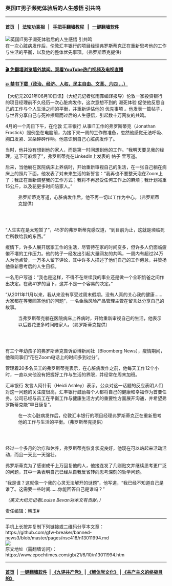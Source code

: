 ### 英国IT男子濒死体验后的人生感悟 引共鸣
------------------------

#### [首页](https://github.com/gfw-breaker/banned-news3/blob/master/README.md) &nbsp;&nbsp;|&nbsp;&nbsp; [法轮功真相](https://github.com/begood0513/basic/blob/master/README.md)  &nbsp;&nbsp;|&nbsp;&nbsp; [手把手翻墙教程](https://github.com/gfw-breaker/guides/wiki)  &nbsp;&nbsp;|&nbsp;&nbsp; [一键翻墙软件](https://github.com/gfw-breaker/nogfw/blob/master/README.md)  



<div><img alt="英国IT男子濒死体验后的人生感悟 引共鸣" class="attachment-djy_600_400 size-djy_600_400 wp-post-image" src="https://i.epochtimes.com/assets/uploads/2021/06/id13012247-IT-worker-1200x720-600x400.jpg"/>
<div class="caption">
 在一次心脏病发作后，伦敦汇丰银行的项目经理弗罗斯蒂克正在重新思考他的工作与生活的平衡，以及他的整体优先事项。（弗罗斯蒂克提供）
</div></div><hr/>

#### [ 🎬  免翻墙浏览墙外禁闻、观看YouTube热门视频及电视直播](https://github.com/gfw-breaker/HelloWorld)

#### [ 💥  禁书下载（政治、经济、人权、民主自由、文革、六四 ...）](https://github.com/gfw-breaker/books/blob/master/README.md)

<div><p>
 【大纪元2021年06月10日讯】（大纪元记者张雨霏编译报导）伦敦一家投资银行的项目经理前不久经历一次心脏病发作，这次意想不到的
 <ok href="https://www.epochtimes.com/gb/tag/%E6%BF%92%E6%AD%BB%E4%BD%93%E9%AA%8C.html">
  濒死体验
 </ok>
 促使他反思自己的工作与个人生活之间的平衡，并重新评估他的
 <ok href="https://www.epochtimes.com/gb/tag/%E4%BC%98%E5%85%88%E4%BA%8B%E9%A1%B9.html">
  优先事项
 </ok>
 。他发表一篇帖子，与世界分享自己与死神擦肩而过后的人生感悟，引起数十万网友的共鸣。
</p>
<p>
 4月的一个周日下午，在伦敦
 <ok href="https://www.epochtimes.com/gb/tag/%E6%B1%87%E4%B8%B0%E9%93%B6%E8%A1%8C.html">
  汇丰银行
 </ok>
 从事IT工作的弗罗斯蒂克（Jonathan Frostick）照例坐在电脑前，为接下来一周的工作做准备，忽然他感觉无法呼吸、胸口发紧、耳朵砰砰作响。他意识到自己心脏病发作了。
</p>
<p>
 当时，他并没有想到他的家人，而是第一时间想到他的工作。“我明天要见我的经理，这下可麻烦了”，弗罗斯蒂克在LinkedIn上发表的
 <ok href="https://www.linkedin.com/feed/update/urn:li:activity:6787207960864014336/">
  帖子
 </ok>
 里写道。
</p>
<p>
 后来，当他躺在医院病床上养病时，开始重新审视自己的生活，在一张自己躺在病床上的照片下面，他发表了对未来生活的新誓言：“我再也不要整天泡在Zoom上了；我正在重新调整我的工作方式；我将不再忍受任何工作上的麻烦；我计划减重15公斤，以及花更多时间陪家人。”
</p>
<figure aria-describedby="caption-attachment-13012258" class="wp-caption aligncenter" id="attachment_13012258" style="width: 454px">
 <ok href="https://i.epochtimes.com/assets/uploads/2021/06/id13012258-Jonathan.jpeg" target="_blank">
  <img alt="" class="wp-image-13012258" src="https://i.epochtimes.com/assets/uploads/2021/06/id13012258-Jonathan.jpeg"/>
 </ok>
 <br/><figcaption class="wp-caption-text" id="caption-attachment-13012258">
  弗罗斯蒂克写道，心脏病发作后，他不再一切以工作为中心。（弗罗斯蒂克提供）
 </figcaption><br/>
</figure><br/>
<p>
 “人生实在是太短暂了”，45岁的弗罗斯蒂克感叹道，“到目前为止，这就是濒临死亡所教给我的东西。”
</p>
<p>
 疫情下，许多人展开居家工作的生活，尽管待在家的时间变多，但许多人仍面临疲倦不堪的工作压力。他的帖子一经发出引起大量网友的共鸣，一周内有超过24万人为他点赞，一万多人留下评论，其中许多人描述了他们自己的工作倦怠，并赞扬他重新思考后的人生目标。
</p>
<p>
 一名用户写道：“我也是这样，不得不在继续我的事业还是做一个全职奶爸之间作出决定。在我41岁的当下，这并不是一个容易的决定。”
</p>
<p>
 “从2011年11月以来，我从来没有享受过周末假期。没有人真的关心我的健康……大家都在等我回答他们的问题”，一名金融风险产品管理主管在留言处分享自己的故事。
</p>
<figure aria-describedby="caption-attachment-13012248" class="wp-caption aligncenter" id="attachment_13012248" style="width: 450px">
 <ok href="https://i.epochtimes.com/assets/uploads/2021/06/id13012248-Jonathan_1.jpeg" target="_blank">
  <img alt="" class="wp-image-13012248" src="https://i.epochtimes.com/assets/uploads/2021/06/id13012248-Jonathan_1.jpeg"/>
 </ok>
 <br/><figcaption class="wp-caption-text" id="caption-attachment-13012248">
  当弗罗斯蒂克躺在医院病床上养病时，开始重新审视自己的生活，他表示以后要花更多时间陪家人。（弗罗斯蒂克提供）
 </figcaption><br/>
</figure><br/>
<p>
 有三个年幼孩子的弗罗斯蒂克告诉彭博新闻社（Bloomberg News），疫情期间，他和同事们“花在Zoom电话上的时间多到过分”。
</p>
<p>
 管理着20多名员工的弗罗斯蒂克表示，在心脏病发作之前，他每天工作12个小时，一直以来他没有把握好工作与生活的界限，并经常在周末加班。
</p>
<p>
 <ok href="https://www.epochtimes.com/gb/tag/%E6%B1%87%E4%B8%B0%E9%93%B6%E8%A1%8C.html">
  汇丰银行
 </ok>
 发言人阿什莉（Heidi Ashley）表示，公众对这一话题的反应表明人们对这一问题的关注度很高，汇丰银行鼓励每个人都将自己的健康和幸福作为首要任务。公司已经与员工在平衡工作与健康生活方式的重要性方面展开沟通，并希望弗罗斯蒂克能“早日康复”。
</p>
<figure aria-describedby="caption-attachment-13012249" class="wp-caption aligncenter" id="attachment_13012249" style="width: 451px">
 <ok href="https://i.epochtimes.com/assets/uploads/2021/06/id13012249-Jonathan_2.jpeg" target="_blank">
  <img alt="" class="wp-image-13012249" src="https://i.epochtimes.com/assets/uploads/2021/06/id13012249-Jonathan_2.jpeg"/>
 </ok>
 <br/><figcaption class="wp-caption-text" id="caption-attachment-13012249">
  在一次心脏病发作后，伦敦汇丰银行的项目经理弗罗斯蒂克正在重新思考他的工作与生活的平衡。（弗罗斯蒂克提供）
 </figcaption><br/>
</figure><br/>
<p>
 经过一个多月的治疗和休养，弗罗斯蒂克恢复状况良好，他现在可以站起来活动活动，而且一天比一天强壮。
</p>
<p>
 弗罗斯蒂克为了感谢成千上万回复他的人，他接连发了几则贴文并继续思考更广泛的问题，其中一条表明自己已经从自我反省转向思考深刻的哲学问题。
</p>
<p>
 “我是谁？这就像一个我的心灵无法解开的谜题”，他写道，“我已经不知道自己是谁了。这需要一些时间……你能回答自己是谁吗？”
</p>
<p>
 <em>
  （英文大纪元记者Louise Bevan对本文有贡献。）
 </em>
</p>
<p>
 责任编辑：韩玉#
</p>
</div>
<hr/>
手机上长按并复制下列链接或二维码分享本文章：<br/>
https://github.com/gfw-breaker/banned-news3/blob/master/pages/nsc418/n13011994.md <br/>
<a href='https://github.com/gfw-breaker/banned-news3/blob/master/pages/nsc418/n13011994.md'><img src='https://github.com/gfw-breaker/banned-news3/blob/master/pages/nsc418/n13011994.md.png'/></a> <br/>
原文地址（需翻墙访问）：https://www.epochtimes.com/gb/21/6/10/n13011994.htm


------------------------
#### [首页](https://github.com/gfw-breaker/banned-news3/blob/master/README.md) &nbsp;|&nbsp; [一键翻墙软件](https://github.com/gfw-breaker/nogfw/blob/master/README.md) &nbsp;| [《九评共产党》](https://github.com/gfw-breaker/9ping.md/blob/master/README.md#九评之一评共产党是什么) | [《解体党文化》](https://github.com/gfw-breaker/jtdwh.md/blob/master/README.md) | [《共产主义的终极目的》](https://github.com/gfw-breaker/gczydzjmd.md/blob/master/README.md)


<img src='http://gfw-breaker.win/banned-news3/pages/nsc418/n13011994.md' width='0px' height='0px'/>